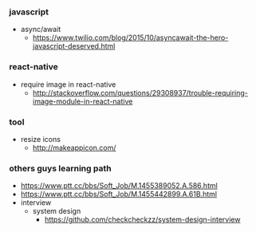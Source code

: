 ### javascript
- async/await
  - https://www.twilio.com/blog/2015/10/asyncawait-the-hero-javascript-deserved.html

### react-native
- require image in react-native
  - http://stackoverflow.com/questions/29308937/trouble-requiring-image-module-in-react-native

### tool
- resize icons
  - http://makeappicon.com/

### others guys learning path
- https://www.ptt.cc/bbs/Soft_Job/M.1455389052.A.586.html
- https://www.ptt.cc/bbs/Soft_Job/M.1455442899.A.61B.html
- interview
  - system design
    - https://github.com/checkcheckzz/system-design-interview
